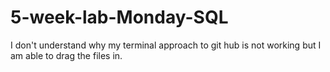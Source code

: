 # 5-week-lab-Monday-SQL
I don't understand why my terminal approach to git hub is not working but I am able to drag the files in. 

